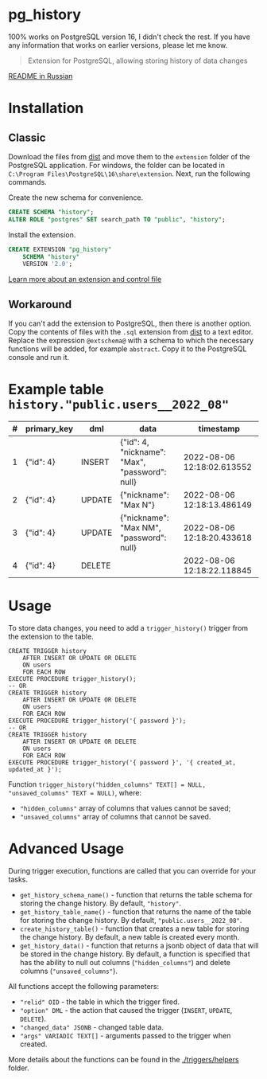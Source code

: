 # pg_history

100% works on PostgreSQL version 16, I didn't check the rest.
If you have any information that works on earlier versions, please let me know.

> Extension for PostgreSQL, allowing storing history of data changes

[README in Russian](./README.ru.md)

# Installation

## Classic

Download the files from [dist](./dist) and move them to the `extension`
folder of the PostgreSQL application.
For windows, the folder can be located in
`C:\Program Files\PostgreSQL\16\share\extension`.
Next, run the following commands.

Create the new schema for convenience.

```sql
CREATE SCHEMA "history";
ALTER ROLE "postgres" SET search_path TO "public", "history";
```

Install the extension.

```sql
CREATE EXTENSION "pg_history"
    SCHEMA "history"
    VERSION '2.0';
```

[Learn more about an extension and control file](https://postgrespro.ru/docs/postgresql/current/extend-extensions)

## Workaround

If you can't add the extension to PostgreSQL, then there is another option.
Copy the contents of files with the `.sql` extension from [dist](./dist) to a text editor.
Replace the expression `@extschema@` with a schema
to which the necessary functions will be added, for example `abstract`.
Copy it to the PostgreSQL console and run it.

# Example table `history."public.users__2022_08"`

| \# | primary_key | dml    | data                                           | timestamp                  |
|----|-------------|--------|------------------------------------------------|----------------------------|
| 1  | {"id": 4}   | INSERT | {"id": 4, "nickname": "Max", "password": null} | 2022-08-06 12:18:02.613552 |
| 2  | {"id": 4}   | UPDATE | {"nickname": "Max N"}                          | 2022-08-06 12:18:13.486149 |
| 3  | {"id": 4}   | UPDATE | {"nickname": "Max NM", "password": null}       | 2022-08-06 12:18:20.433618 |
| 4  | {"id": 4}   | DELETE |                                                | 2022-08-06 12:18:22.118845 |

# Usage

To store data changes, you need to add a `trigger_history()` trigger from the extension to the table.

```postgresql
CREATE TRIGGER history
    AFTER INSERT OR UPDATE OR DELETE
    ON users
    FOR EACH ROW
EXECUTE PROCEDURE trigger_history();
-- OR
CREATE TRIGGER history
    AFTER INSERT OR UPDATE OR DELETE
    ON users
    FOR EACH ROW
EXECUTE PROCEDURE trigger_history('{ password }');
-- OR
CREATE TRIGGER history
    AFTER INSERT OR UPDATE OR DELETE
    ON users
    FOR EACH ROW
EXECUTE PROCEDURE trigger_history('{ password }', '{ created_at, updated_at }');
```

Function `trigger_history("hidden_columns" TEXT[] = NULL, "unsaved_columns" TEXT = NULL)`, where:

- `"hidden_columns"` array of columns that values cannot be saved;
- `"unsaved_columns"` array of columns that cannot be saved.

# Advanced Usage

During trigger execution, functions are called that you can override for your tasks.

- `get_history_schema_name()` - function that returns the table schema for storing the change history.
  By default, `"history"`.
- `get_history_table_name()` - function that returns the name of the table for storing the change history.
  By default, `"public.users__2022_08"`.
- `create_history_table()` - function that creates a new table for storing the change history.
  By default, a new table is created every month.
- `get_history_data()` - function that returns a jsonb object of data that will be stored in the change history.
  By default, a function is specified that has the ability to null out columns (`"hidden_columns"`) and
  delete columns (`"unsaved_columns"`).

All functions accept the following parameters:

- `"relid" OID` - the table in which the trigger fired.
- `"option" DML` - the action that caused the trigger (`INSERT`, `UPDATE`, `DELETE`).
- `"changed_data" JSONB` - changed table data.
- `"args" VARIADIC TEXT[]` - arguments passed to the trigger when created.

More details about the functions can be found in the [./triggers/helpers](./triggers/helpers) folder.
